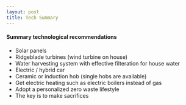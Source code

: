 ```yaml
---
layout: post
title: Tech Summary
---
```


#### Summary technological recommendations
- Solar panels
- Ridgeblade turbines (wind turbine on house)
- Water harvesting system with effective filteration for house water
- Electric / hybrid car
- Ceramic or induction hob (single hobs are available)
- Get electric heating such as electric boilers instead of gas
- Adopt a personalized zero waste lifestyle
- The key is to make sacrifices
